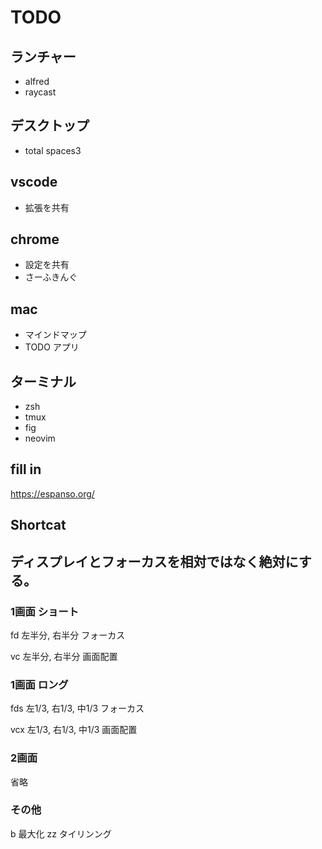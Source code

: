 # TODO

## ランチャー

- alfred
- raycast

## デスクトップ

- total spaces3

## vscode

- 拡張を共有

## chrome

- 設定を共有
- さーふきんぐ

## mac

- マインドマップ
- TODO アプリ

## ターミナル

- zsh
- tmux
- fig
- neovim

## fill in

https://espanso.org/

## Shortcat

## ディスプレイとフォーカスを相対ではなく絶対にする。

### 1画面 ショート

fd 左半分, 右半分 フォーカス

vc 左半分, 右半分 画面配置

### 1画面 ロング

fds 左1/3, 右1/3, 中1/3 フォーカス

vcx 左1/3, 右1/3, 中1/3 画面配置

### 2画面

省略

### その他

b 最大化 zz タイリンング
